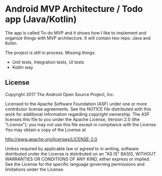 Android MVP Architecture / Todo app (Java/Kotlin)
==============================================

The app is called To-do MVP and it shows how I like to implement and organize things with MVP architecture.
It will contain two repo: Java and Kotlin. 

The project is still in process.
Missing things:
* Unit tests, Integration tests, UI tests
* Kotlin way

License
-------

Copyright 2017 The Android Open Source Project, Inc.

Licensed to the Apache Software Foundation (ASF) under one or more contributor
license agreements.  See the NOTICE file distributed with this work for
additional information regarding copyright ownership.  The ASF licenses this
file to you under the Apache License, Version 2.0 (the "License"); you may not
use this file except in compliance with the License.  You may obtain a copy of
the License at

http://www.apache.org/licenses/LICENSE-2.0

Unless required by applicable law or agreed to in writing, software
distributed under the License is distributed on an "AS IS" BASIS, WITHOUT
WARRANTIES OR CONDITIONS OF ANY KIND, either express or implied.  See the
License for the specific language governing permissions and limitations under
the License.
